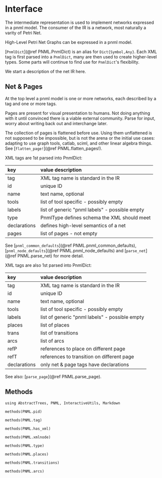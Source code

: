 # Interface 

The intermediate representation is used to implement networks 
expressed in a pnml model. The consumer of the IR is a network,
most naturally a varity of Petri Net. 

High-Level Petri Net Graphs can be expressed in a pnml model.

[`PnmlDict`](@ref PNML.PnmlDict) is an alias for `Dict{Symbol,Any}`.
Each XML tag is first parsed into a `PnmlDict`, many are then used 
to create higher-level types. Some parts will continue to find 
use for `PnmlDict`'s flexibility.

We start a description of the net IR here. 

## Net & Pages

At the top level a pnml model is one or more networks, 
each described by a <net> tag and one or more <page> tags. 

Pages are present for visual presentation to humans.
Not doing anything with it until convinced there is a viable external community.
Parse for input, worry about writing back out and interchange later.

The collection of pages is flattened before use. Using them unflattened is 
not supposed to be impossible, but is not the arena or the initial use cases:
adapting to use graph tools, catlab, sciml, and other linear algebra things.
See [`flatten_page!`](@ref PNML.flatten_pages!).


XML <net> tags are 1st parsed into PnmlDict:

| key          | value description                              |
| :----------- | :--------------------------------------------  |
| tag          | XML tag name is standard in the IR             |
| id           | unique ID                                      |
| name         | text name, optional                            |
| tools        | list of tool specific - possibly empty         |
| labels       | list of generic "pnml labels" - possible empty |
| type         | PnmlType defines schema the XML should meet    |
| declarations | defines high-level semantics of a net          |
| pages        | list of pages - not empty                      |
 
See [`pnml_common_defaults`](@ref PNML.pnml_common_defaults), 
[`pnml_node_defaults`](@ref PNML.pnml_node_defaults)
and [`parse_net`](@ref PNML.parse_net) for more detail.

XML <page> tags are also 1st parsed into PnmlDict:

| key          | value description                              |
| :----------- | :--------------------------------------------  |
| tag          | XML tag name is standard in the IR             |
| id           | unique ID                                      |
| name         | text name, optional                            |
| tools        | list of tool specific - possibly empty         |
| labels       | list of generic "pnml labels" - possible empty |
| places       | list of places                                 |
| trans        | list of transitions                            |
| arcs         | list of arcs                                   |
| refP         | references to place on different page          |
| refT         | references to transition on different page     |
| declarations | only net & page tags have declarations         |

See also: [`parse_page`](@ref PNML.parse_page).




## Methods

```@setup methods
using AbstractTrees, PNML, InteractiveUtils, Markdown

```
```@example methods
methods(PNML.pid)
```
```@example methods
methods(PNML.tag)
```
```@example methods
methods(PNML.has_xml)
```
```@example methods
methods(PNML.xmlnode)
```
```@example methods
methods(PNML.type)
```
```@example methods
methods(PNML.places)
```
```@example methods
methods(PNML.transitions)
```
```@example methods
methods(PNML.arcs)
```


